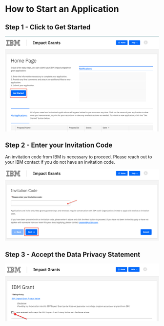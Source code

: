 # How to Start an Application

## Step 1 - Click to Get Started

![Step 1](images/impact-grant-homepage-get-started.png) 

## Step 2 - Enter your Invitation Code
An invitation code from IBM is necessary to proceed. Please reach out to your IBM contact if you do not have an invitation code.

![Step 2](images/impact-grant-enter-invitation-code.png) 

## Step 3 - Accept the Data Privacy Statement

![Step 3](images/impact-grant-data-privacy-stmt.png) 